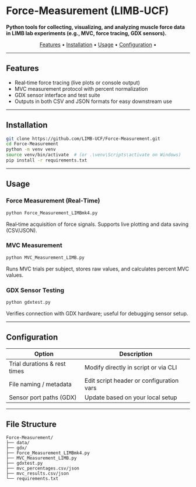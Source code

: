 # Force-Measurement (LIMB‑UCF)

**Python tools for collecting, visualizing, and analyzing muscle force data in LIMB lab experiments (e.g., MVC, force tracing, GDX sensors).**

<p align="center">
  <a href="#features">Features</a> •
  <a href="#installation">Installation</a> •
  <a href="#usage">Usage</a> •
  <a href="#configuration">Configuration</a> •
</p>

---

## Features

- Real‑time force tracing (live plots or console output)  
- MVC measurement protocol with percent normalization  
- GDX sensor interface and test suite  
- Outputs in both CSV and JSON formats for easy downstream use

---

## Installation

```bash
git clone https://github.com/LIMB-UCF/Force-Measurement.git
cd Force-Measurement
python -m venv venv
source venv/bin/activate  # (or .\venv\Scripts\activate on Windows)
pip install -r requirements.txt
```

---

## Usage

### Force Measurement (Real‑Time)

```bash
python Force_Measurement_LIMBmk4.py
```

Real‑time acquisition of force signals. Supports live plotting and data saving (CSV/JSON).

### MVC Measurement

```bash
python MVC_Measurement_LIMB.py
```

Runs MVC trials per subject, stores raw values, and calculates percent MVC values.

### GDX Sensor Testing

```bash
python gdxtest.py
```

Verifies connection with GDX hardware; useful for debugging sensor setup.

---

## Configuration

| Option                        | Description                              |
|------------------------------|------------------------------------------|
| Trial durations & rest times | Modify directly in script or via CLI     |
| File naming / metadata       | Edit script header or configuration vars |
| Sensor port paths (GDX)      | Update based on your local setup         |

---

## File Structure

```
Force-Measurement/
├── data/
├── gdx/
├── Force_Measurement_LIMBmk4.py
├── MVC_Measurement_LIMB.py
├── gdxtest.py
├── mvc_percentages.csv/json
├── mvc_results.csv/json
└── requirements.txt
```
